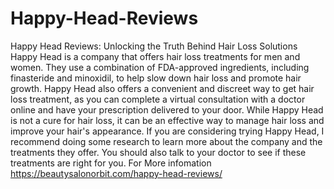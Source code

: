 # Happy-Head-Reviews
Happy Head Reviews: Unlocking the Truth Behind Hair Loss Solutions
Happy Head is a company that offers hair loss treatments for men and women. 
They use a combination of FDA-approved ingredients, including finasteride and minoxidil, to help slow down hair loss and promote hair growth. 
Happy Head also offers a convenient and discreet way to get hair loss treatment, as you can complete a virtual consultation with a doctor online and have your prescription delivered to your door.
While Happy Head is not a cure for hair loss, it can be an effective way to manage hair loss and improve your hair's appearance. 
If you are considering trying Happy Head, I recommend doing some research to learn more about the company and the treatments they offer. You should also talk to your doctor to see if these treatments are right for you.
For More infomation
https://beautysalonorbit.com/happy-head-reviews/
